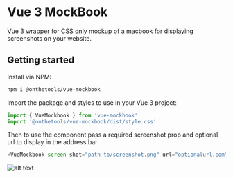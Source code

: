 # Vue 3 MockBook

Vue 3 wrapper for CSS only mockup of a macbook for displaying screenshots on your website.

## Getting started

Install via NPM:

```sh
npm i @onthetools/vue-mockbook
```

Import the package and styles to use in your Vue 3 project:

```js
import { VueMockbook } from 'vue-mockbook'
import '@onthetools/vue-mockbook/dist/style.css'
```

Then to use the component pass a required screenshot prop and optional url to display in the address bar

```js
<VueMockbook screen-shot="path-to/screenshot.png" url="optionalurl.com" />
```

![alt text](/dist/mockbook.png)
